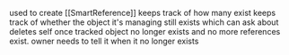 used to create [[SmartReference]] keeps track of how many exist
keeps track of whether the object it's managing still exists which can ask about
deletes self once tracked object no longer exists and no more references exist.
owner needs to tell it when it no longer exists